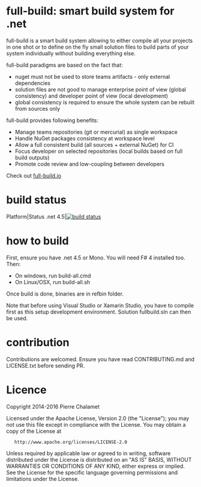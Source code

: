 # full-build: smart build system for .net

full-build is a smart build system allowing to either compile all your projects in one shot or to define on the fly small solution files to build parts of your system individually without building everything else.

full-build paradigms are based on the fact that:
- nuget must not be used to store teams artifacts - only external dependencies
- solution files are not good to manage enterprise point of view (global consistency) and developer point of view (local development)
- global consistency is required to ensure the whole system can be rebuilt from sources only

full-build provides following benefits:
* Manage teams repositories (git or mercurial) as single workspace
* Handle NuGet packages consistency at workspace level
* Allow a full consistent build (all sources + external NuGet) for CI
* Focus developer on selected repositories (local builds based on full build outputs)
* Promote code review and low-coupling between developers

Check out [full-build.io](http://full-build.io)

# build status

Platform|Status
.net 4.5|[![build status](https://ci.appveyor.com/api/projects/status/github/full-build/full-build?branch=master)](https://ci.appveyor.com/project/pchalamet/full-build/branch/master)

# how to build
First, ensure you have .net 4.5 or Mono. You will need F# 4 installed too.
Then:  
* On windows, run build-all.cmd
* On Linux/OSX, run build-all.sh

Once build is done, binaries are in refbin folder.

Note that before using Visual Studio or Xamarin Studio, you have to compile first as this setup development environment. Solution fullbuild.sln can then be used.

# contribution
Contributions are welcomed. Ensure you have read CONTRIBUTING.md and LICENSE.txt before sending PR.


# Licence
   Copyright 2014-2016 Pierre Chalamet

   Licensed under the Apache License, Version 2.0 (the "License");
   you may not use this file except in compliance with the License.
   You may obtain a copy of the License at

       http://www.apache.org/licenses/LICENSE-2.0

   Unless required by applicable law or agreed to in writing, software
   distributed under the License is distributed on an "AS IS" BASIS,
   WITHOUT WARRANTIES OR CONDITIONS OF ANY KIND, either express or implied.
   See the License for the specific language governing permissions and
   limitations under the License.
